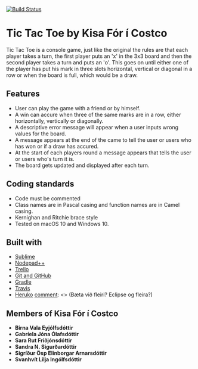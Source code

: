 [![Build Status](https://travis-ci.org/KisaCostco/TicTacToe.svg?branch=master)](https://travis-ci.org/KisaCostco/TicTacToe)

# Tic Tac Toe by Kisa Fór í Costco
Tic Tac Toe is a console game, just like the original the rules are that each player takes a turn, the first player puts an 'x' in the 3x3 board and then the second player takes a turn and puts an 'o'. This goes on until either one of the player has put his mark in three slots horizontal, vertical or diagonal in a row or when the board is full, which would be a draw.

## Features
[comment]: <> (Web application or console?)
* User can play the game with a friend or by himself.
* A win can accure when three of the same marks are in a row, either horizontally, vertically or diagonally.
* A descriptive error message will appear when a user inputs wrong values for the board.
* A message appears at the end of the came to tell the user or users who has won or if a draw has accured.
* At the start of each players round a message appears that tells the user or users who's turn it is.
* The board gets updated and displayed after each turn.

## Coding standards
* Code must be commented
* Class names are in Pascal casing and function names are in Camel casing.
* Kernighan and Ritchie brace style
* Tested on macOS 10 and Windows 10.

## Built with
* [Sublime](https://www.sublimetext.com/)
* [Nodepad++](https://notepad-plus-plus.org/)
* [Trello](https://trello.com/)
* [Git and GitHub](https://github.com/)
* [Gradle](https://gradle.org)
* [Travis](https://travis-ci.org/)
* [Heruko](https://www.heroku.com/) 
[comment]: <> (Bæta við fleiri? Eclipse og fleira?)


## Members of Kisa Fór í Costco

* **Birna Vala Eyjólfsdóttir**
* **Gabríela Jóna Ólafsdóttir**
* **Sara Rut Friðjónsdóttir**
* **Sandra N. Sigurðardóttir**
* **Sigríður Ösp Elinborgar Arnarsdóttir**
* **Svanhvít Lilja Ingólfsdóttir**

